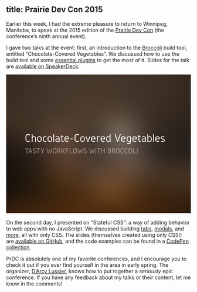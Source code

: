 title: Prairie Dev Con 2015
---

Earlier this week, I had the extreme pleasure to return to Winnipeg, Manitoba, to speak at the 2015 edition of the [Prairie Dev Con](http://prairiedevcon.com/) (the conference’s ninth annual event).

I gave two talks at the event: first, an introduction to the [Broccoli](http://broccolijs.com/) build tool, entitled “Chocolate-Covered Vegetables”. We discussed how to use the build tool and some [essential plugins](http://broccoliplugins.com/) to get the most of it. Slides for the talk are [available on SpeakerDeck](https://speakerdeck.com/timgthomas/chocolate-covered-vegetables-tasty-workflows-with-broccoli):

[![Slides](/2015/03/prairie-dev-con-2015/chocolate-covered-vegetables.png)](https://speakerdeck.com/timgthomas/chocolate-covered-vegetables-tasty-workflows-with-broccoli)

On the second day, I presented on “Stateful CSS”: a way of adding behavior to web apps with no JavaScript. We discussed building [tabs](http://codepen.io/TimGThomas/pen/qijKp), [modals](http://codepen.io/TimGThomas/pen/KILyq), and [more](http://codepen.io/TimGThomas/pen/PwBYaZ), all with only CSS. The slides (themselves created using only CSS!) are [available on GitHub](https://github.com/TimGThomas/stateful-css-slides), and the code examples can be found in a [CodePen collection](http://codepen.io/collection/AWvrMk/).

PrDC is absolutely one of my favorite conferences, and I encourage you to check it out if you ever find yourself in the area in early spring. The organizer, [D’Arcy Lussier](http://geekswithblogs.net/dlussier/Default.aspx), knows how to put together a _seriously_ epic conference. If you have any feedback about my talks or their content, let me know in the comments!
